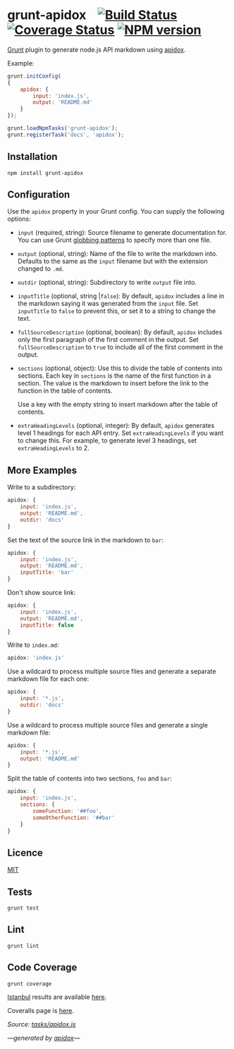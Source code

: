 # grunt-apidox &nbsp;&nbsp;&nbsp;[![Build Status](https://travis-ci.org/davedoesdev/grunt-apidox.png)](https://travis-ci.org/davedoesdev/grunt-apidox)  [![Coverage Status](https://coveralls.io/repos/davedoesdev/grunt-apidox/badge.png?branch=master)](https://coveralls.io/r/davedoesdev/grunt-apidox?branch=master) [![NPM version](https://badge.fury.io/js/grunt-apidox.png)](http://badge.fury.io/js/grunt-apidox)

[Grunt](http://gruntjs.com/) plugin to generate node.js API markdown using [apidox](https://github.com/codeactual/apidox). 

Example:

```javascript
grunt.initConfig(
{
    apidox: {
        input: 'index.js',
        output: 'README.md'
    }
});

grunt.loadNpmTasks('grunt-apidox');
grunt.registerTask('docs', 'apidox');
```

## Installation

```shell
npm install grunt-apidox
```

## Configuration

Use the `apidox` property in your Grunt config. You can supply the following options:

- `input` (required, string): Source filename to generate documentation for. You can use Grunt [globbing patterns](http://gruntjs.com/api/grunt.file#globbing-patterns) to specify more than one file.

- `output` (optional, string): Name of the file to write the markdown into. Defaults to the same as the `input` filename but with the extension changed to `.md`.

- `outdir` (optional, string): Subdirectory to write `output` file into.

- `inputTitle` (optional, string |`false`): By default, `apidox` includes a line in the markdown saying it was generated from the `input` file. Set `inputTitle` to `false` to prevent this, or set it to a string to change the text.

- `fullSourceDescription` (optional, boolean): By default, `apidox` includes only the first paragraph of the first comment in the output. Set `fullSourceDescription` to `true` to include all of the first comment in the output.

- `sections` (optional, object): Use this to divide the table of contents into sections. Each key in `sections` is the name of the first function in a section. The value is the markdown to insert before the link to the function in the table of contents.

  Use a key with the empty string to insert markdown after the table of contents.

- `extraHeadingLevels` (optional, integer): By default, `apidox` generates level 1 headings for each API entry. Set `extraHeadingLevels` if you want to change this. For example, to generate level 3 headings, set `extraHeadingLevels` to 2.

## More Examples

Write to a subdirectory:

```javascript
apidox: {
    input: 'index.js',
    output: 'README.md',
    outdir: 'docs'
}
```

Set the text of the source link in the markdown to `bar`:

```javascript
apidox: {
    input: 'index.js',
    output: 'README.md',
    inputTitle: 'bar'
}
```

Don't show source link:

```javascript
apidox: {
    input: 'index.js',
    output: 'README.md',
    inputTitle: false
}
```

Write to `index.md`:

```javascript
apidox: 'index.js'
```

Use a wildcard to process multiple source files and generate a separate markdown file for each one:

```javascript
apidox: {
    input: '*.js',
    outdir: 'docs'
}
```

Use a wildcard to process multiple source files and generate a single markdown file:

```javascript
apidox: {
    input: '*.js',
    output: 'README.md'
}
```

Split the table of contents into two sections, `foo` and `bar`:

```javascript
apidox: {
    input: 'index.js',
    sections: {
        someFunction: '##foo',
        someOtherFunction: '##bar'
    }
}
```

## Licence

[MIT](LICENCE)

## Tests

```shell
grunt test
```

## Lint

```shell
grunt lint
```

## Code Coverage

```shell
grunt coverage
```

[Istanbul](http://gotwarlost.github.io/istanbul/) results are available [here](http://rawgit.davedoesdev.com/davedoesdev/grunt-apidox/master/coverage/lcov-report/index.html).

Coveralls page is [here](https://coveralls.io/r/davedoesdev/grunt-apidox).

_Source: [tasks/apidox.js](tasks/apidox.js)_

<a name="tableofcontents"></a>


_&mdash;generated by [apidox](https://github.com/codeactual/apidox)&mdash;_
